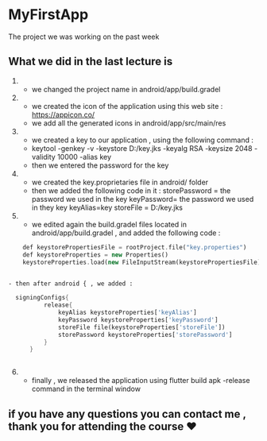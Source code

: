# MyFirstApp

The project we was working on the past week

## What we did in the last lecture is 

1)  - we changed the project name in android/app/build.gradel
2)	- we created the icon of the application using this web site : https://appicon.co/
	- we add all the generated icons in android/app/src/main/res
3)	- we created a key to our application , using the following command : 
	-  keytool -genkey -v -keystore D:/key.jks -keyalg RSA -keysize 2048 -validity 10000 -alias key
	- then we entered the password for the key 
4)	- we created the key.proprietaries file in android/ folder
	- then we added the following code in it : 
	storePassword = the password we used in the key
	keyPassword= the password we used in they key
	keyAlias=key
	storeFile = D:/key.jks

5)	- we edited again the build.gradel files located in android/app/build.gradel , and added the following code : 

```dart
	def keystorePropertiesFile = rootProject.file("key.properties")
	def keystoreProperties = new Properties()
	keystoreProperties.load(new FileInputStream(keystorePropertiesFile))
  
```

	- then after android { , we added : 
  
  ```dart
	signingConfigs{
	        release{
    	        keyAlias keystoreProperties['keyAlias']
        	    keyPassword keystoreProperties['keyPassword']
            	storeFile file(keystoreProperties['storeFile'])
            	storePassword keystoreProperties['storePassword']
        	}
    	}
      
   ```

6)	- finally , we released the application using flutter build apk -release command in the terminal window 

## if you have any questions you can contact me , thank you for attending the course ♥
